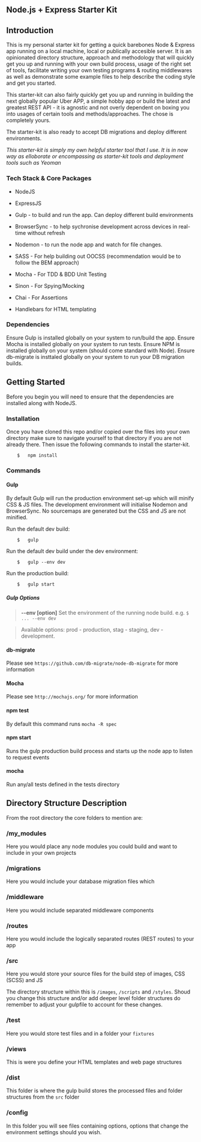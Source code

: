 Node.js + Express Starter Kit
----

## Introduction

This is my personal starter kit for getting a quick barebones Node & Express app running on a local machine, local or publically accesible server. It is an opinionated directory structure, approach and methodology that will quickly get you up and running with your own build process, usage of the right set of tools, facilitate writing your own testing programs & routing middlewares as well as demonstrate some example files to help describe the coding style and get you started.

This starter-kit can also fairly quickly get you up and running in building the next globally popular Uber APP, a simple hobby app or build the latest and greatest REST API - it is agnostic and not overly dependent on boxing you into usages of certain tools and methods/approaches. The chose is completely yours.

The starter-kit is also ready to accept DB migrations and deploy different environments.

*This starter-kit is simply my own helpful starter tool that I use. It is in now way as elloborate or encompassing as starter-kit tools and deployment tools such as Yeoman*

### Tech Stack & Core Packages

- NodeJS
- ExpressJS

- Gulp - to build and run the app. Can deploy different build environments
- BrowserSync - to help sychronise development across devices in real-time without refresh
- Nodemon - to run the node app and watch for file changes. 

- SASS - For help building out OOCSS (recommendation would be to follow the BEM approach)

- Mocha - For TDD & BDD Unit Testing
- Sinon - For Spying/Mocking
- Chai - For Assertions

- Handlebars for HTML templating

### Dependencies

Ensure Gulp is installed globally on your system to run/build the app.
Ensure Mocha is installed globally on your system to run tests.
Ensure NPM is installed globally on your system (should come standard with Node).
Ensure db-migrate is insttaled globally on your system to run your DB migration builds.

## Getting Started

Before you begin you will need to ensure that the dependencies are installed along with NodeJS.

### Installation

Once you have cloned this repo and/or copied over the files into your own directory make sure to navigate yourself to that directory if you are not already there. Then issue the following commands to install the starter-kit.

```
	$	npm install
```

### Commands

#### Gulp

By default Gulp will run the production environment set-up which will minify CSS & JS files. The development environment will initialise Nodemon and BrowserSync. No sourcemaps are generated but the CSS and JS are not minified. 

Run the default dev build:

```
	$	gulp
```

Run the default dev build under the dev environment:

```
	$	gulp --env dev
```

Run the production build:

```
	$	gulp start
```


##### Gulp Options

> __--env [option]__ Set the environment of the running node build. e.g. `$ ... --env dev`

> Available options: prod - production, stag - staging, dev - development.


#### db-migrate

Please see `https://github.com/db-migrate/node-db-migrate` for more information

#### Mocha

Please see `http://mochajs.org/` for more information


#### npm test

By default this command runs `mocha -R spec`

#### npm start

Runs the gulp production build process and starts up the node app to listen to request events

#### mocha

Run any/all tests defined in the tests directory

## Directory Structure Description

From the root directory the core folders to mention are:

### /my_modules

Here you would place any node modules you could build and want to include in your own projects

### /migrations

Here you would include your database migration files which 

### /middleware

Here you would include separated middleware components

### /routes

Here you would include the logically separated routes (REST routes) to your app

### /src

Here you would store your source files for the build step of images, CSS (SCSS) and JS

The directory structure within this is `/images`, `/scripts` and `/styles`. Shoud you change this structure and/or add deeper level folder structures do remember to adjust your gulpfile to account for these changes.

### /test

Here you would store test files and in a folder your `fixtures`

### /views 

This is were you define your HTML templates and web page structures

### /dist

This folder is where the gulp build stores the processed files and folder structures from the `src` folder

### /config

In this folder you will see files containing options, options that change the environment settings should you wish.

